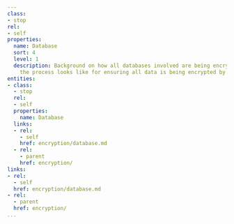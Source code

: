 ```yaml
---
class:
- stop
rel:
- self
properties:
  name: Database
  sort: 4
  level: 1
  description: Background on how all databases involved are being encrypted, and what
    the process looks like for ensuring all data is being encrypted by default.
entities:
- class:
  - stop
  rel:
  - self
  properties:
    name: Database
  links:
  - rel:
    - self
    href: encryption/database.md
  - rel:
    - parent
    href: encryption/
links:
- rel:
  - self
  href: encryption/database.md
- rel:
  - parent
  href: encryption/
...
```

